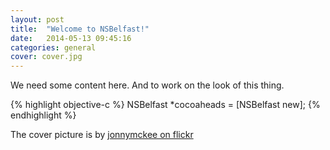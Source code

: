 ```yaml
---
layout: post
title:  "Welcome to NSBelfast!"
date:   2014-05-13 09:45:16
categories: general
cover: cover.jpg
---
```


We need some content here.
And to work on the look of this thing.

{% highlight objective-c %}
NSBelfast *cocoaheads = [NSBelfast new];
{% endhighlight %}



The cover picture is by [jonnymckee on flickr][pic-credit]

[pic-credit]: https://www.flickr.com/photos/jonnymckee/7180877203/in/photostream/
